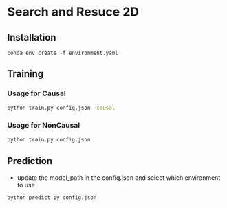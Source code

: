 # Search and Resuce 2D

## Installation
    conda env create -f environment.yaml

## Training 

### Usage for Causal

```bash
python train.py config.json -causal
```

### Usage for NonCausal

```bash
python train.py config.json 
```

## Prediction 

- update the model_path in the config.json and select which environment to use 

```bash
python predict.py config.json
```